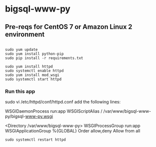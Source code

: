 # bigsql-www-py 

## Pre-reqs for CentOS 7 or Amazon Linux 2 environment

```

sudo yum update
sudo yum install python-pip
sudo pip install -r requirements.txt

sudo yum install httpd
sudo systemctl enable httpd
sudo yum install mod_wsgi
sudo systemctl start httpd

```

### Run this app

sudo vi /etc/httpd/conf/httpd.conf
  add the following lines:


WSGIDaemonProcess run:app
WSGIScriptAlias / /var/www/bigsql-www-py/bigsql-www-py.wsgi

<Directory /var/www/bigsql-www-py>
        WSGIProcessGroup run:app
        WSGIApplicationGroup %{GLOBAL}
        Order allow,deny
        Allow from all
</Directory>


```
sudo systemctl restart httpd

```
